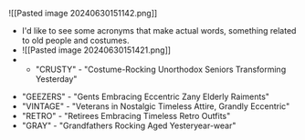 ![[Pasted image 20240630151142.png]]

* I'd like to see some acronyms that make actual words, something related to old people and costumes.
* ![[Pasted image 20240630151421.png]]
* - "CRUSTY" - "Costume-Rocking Unorthodox Seniors Transforming Yesterday"
- "GEEZERS" - "Gents Embracing Eccentric Zany Elderly Raiments"
- "VINTAGE" - "Veterans in Nostalgic Timeless Attire, Grandly Eccentric"
- "RETRO" - "Retirees Embracing Timeless Retro Outfits"
- "GRAY" - "Grandfathers Rocking Aged Yesteryear-wear"